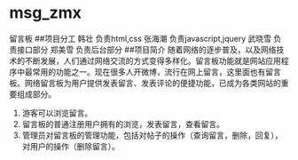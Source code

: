 # msg_zmx
留言板
##项目分工
韩壮 负责html,css
张海潮 负责javascript,jquery
武晓雪 负责接口部分
郑美雪 负责后台部分
##项目简介
随着网络的逐步普及，以及网络技术的不断发展，人们通过网络交流的方式变得多样化。留言板功能就是网站应用程序中最常用的功能之一。现在很多人开微博，流行在网上留言，这里面也有留言板。网络留言板为用户提供发表留言、发表评论的便捷功能，已成为各类网站的重要组成部分。
1. 游客可以浏览留言。
2. 留言板的普通注册用户拥有的浏览，发表留言，查看留言。
3. 管理员对留言板的管理功能，包括对帖子的操作（查询留言，删除，回复），对用户的操作（删除留言）。
